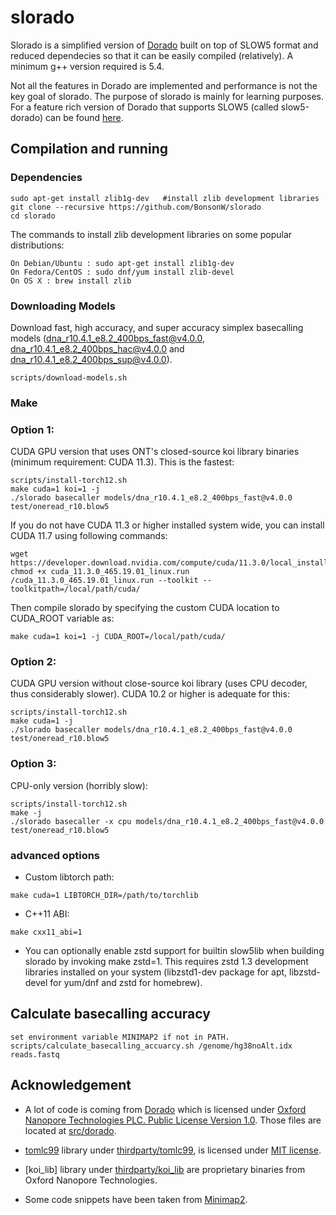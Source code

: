 # slorado

Slorado is a simplified version of [Dorado](https://github.com/nanoporetech/dorado) built on top of SLOW5 format and reduced dependecies so that it can be easily compiled (relatively). A minimum g++ version required is 5.4.

Not all the features in Dorado are implemented and performance is not the key goal of slorado. The purpose of slorado is mainly for learning purposes. For a feature rich version of Dorado that supports SLOW5 (called slow5-dorado) can be found [here](https://github.com/hiruna72/slow5-dorado).

## Compilation and running

### Dependencies

```
sudo apt-get install zlib1g-dev   #install zlib development libraries
git clone --recursive https://github.com/BonsonW/slorado
cd slorado
```

The commands to install zlib development libraries on some popular distributions:

```
On Debian/Ubuntu : sudo apt-get install zlib1g-dev
On Fedora/CentOS : sudo dnf/yum install zlib-devel
On OS X : brew install zlib
```

### Downloading Models

Download fast, high accuracy, and super accuracy simplex basecalling models (dna_r10.4.1_e8.2_400bps_fast@v4.0.0, dna_r10.4.1_e8.2_400bps_hac@v4.0.0 and dna_r10.4.1_e8.2_400bps_sup@v4.0.0).

```
scripts/download-models.sh
```

### Make

### Option 1:

CUDA GPU version that uses ONT's closed-source koi library binaries (minimum requirement: CUDA 11.3). This is the fastest:
```
scripts/install-torch12.sh
make cuda=1 koi=1 -j
./slorado basecaller models/dna_r10.4.1_e8.2_400bps_fast@v4.0.0 test/oneread_r10.blow5
```

If you do not have CUDA 11.3 or higher installed system wide, you can install CUDA 11.7 using following commands:
```
wget https://developer.download.nvidia.com/compute/cuda/11.3.0/local_installers/cuda_11.3.0_465.19.01_linux.run
chmod +x cuda_11.3.0_465.19.01_linux.run
/cuda_11.3.0_465.19.01_linux.run --toolkit --toolkitpath=/local/path/cuda/
```
Then compile slorado by specifying the custom CUDA location to CUDA_ROOT variable as:
```
make cuda=1 koi=1 -j CUDA_ROOT=/local/path/cuda/
```

### Option 2:

CUDA GPU version without close-source koi library (uses CPU decoder, thus considerably slower). CUDA 10.2 or higher is adequate for this:
```
scripts/install-torch12.sh
make cuda=1 -j
./slorado basecaller models/dna_r10.4.1_e8.2_400bps_fast@v4.0.0 test/oneread_r10.blow5
```

### Option 3:

CPU-only version (horribly slow):

```
scripts/install-torch12.sh
make -j
./slorado basecaller -x cpu models/dna_r10.4.1_e8.2_400bps_fast@v4.0.0 test/oneread_r10.blow5
```

### advanced options

- Custom libtorch path:
```
make cuda=1 LIBTORCH_DIR=/path/to/torchlib
```

- C++11 ABI:
```
make cxx11_abi=1
```

- You can optionally enable zstd support for builtin slow5lib when building slorado by invoking make zstd=1. This requires zstd 1.3 development libraries installed on your system (libzstd1-dev package for apt, libzstd-devel for yum/dnf and zstd for homebrew).


## Calculate basecalling accuracy
```
set environment variable MINIMAP2 if not in PATH.
scripts/calculate_basecalling_accuarcy.sh /genome/hg38noAlt.idx reads.fastq
```

## Acknowledgement

- A lot of code is coming from [Dorado](https://github.com/nanoporetech/dorado) which is licensed under [Oxford Nanopore Technologies PLC. Public License Version 1.0](src/dorado/LICENCE). Those files are located at [src/dorado](src/dorado).

- [tomlc99](https://github.com/cktan/tomlc99) library under [thirdparty/tomlc99](thirdparty/tomlc99), is licensed under [MIT license](thirdparty/tomlc99/LICENSE).

- [koi_lib] library under [thirdparty/koi_lib](thirdparty/koi_lib) are proprietary binaries from Oxford Nanopore Technologies.

- Some code snippets have been taken from [Minimap2](https://github.com/lh3/minimap2).



